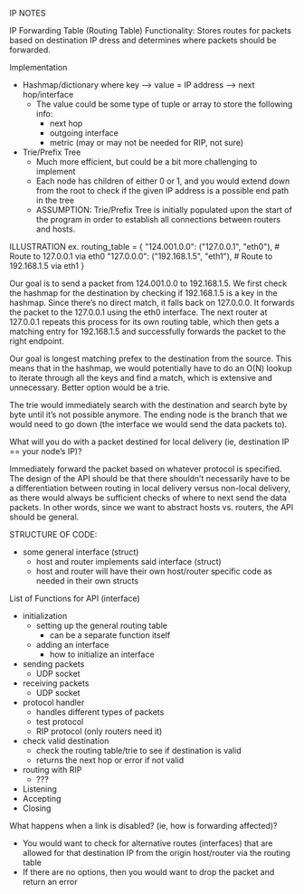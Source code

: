 IP NOTES

IP Forwarding Table (Routing Table)
Functionality: Stores routes for packets based on destination IP dress and determines where packets should be forwarded. 

Implementation 
- Hashmap/dictionary where key —> value = IP address —> next hop/interface
    - The value could be some type of tuple or array to store the following info:
        - next hop
        - outgoing interface
        - metric (may or may not be needed for RIP, not sure)
- Trie/Prefix Tree
    - Much more efficient, but could be a bit more challenging to implement
    - Each node has children of either 0 or 1, and you would extend down from the root to check if the given IP address is a possible end path in the tree
    - ASSUMPTION: Trie/Prefix Tree is initially populated upon the start of the program in order to establish all connections between routers and hosts. 

ILLUSTRATION
ex. routing_table = {
    "124.001.0.0": ("127.0.0.1", "eth0"),  # Route to 127.0.0.1 via eth0
    "127.0.0.0": ("192.168.1.5", "eth1"),  # Route to 192.168.1.5 via eth1
}

Our goal is to send a packet from 124.001.0.0 to 192.168.1.5. We first check the hashmap for the destination by checking if 192.168.1.5 is a key in the hashmap. Since there’s no direct match, it falls back on 127.0.0.0. It forwards the packet to the 127.0.0.1 using the eth0 interface. The next router at 127.0.0.1 repeats this process for its own routing table, which then gets a matching entry for 192.168.1.5 and successfully forwards the packet to the right endpoint. 

Our goal is longest matching prefex to the destination from the source. This means that in the hashmap, we would potentially have to do an O(N) lookup to iterate through all the keys and find a match, which is extensive and unnecessary. Better option would be a trie. 

The trie would immediately search with the destination and search byte by byte until it’s not possible anymore. The ending node is the branch that we would need to go down (the interface we would send the data packets to). 

What will you do with a packet destined for local delivery (ie, destination IP == your node’s IP)?

Immediately forward the packet based on whatever protocol is specified. The design of the API should be that there shouldn’t necessarily have to be a differentiation between routing in local delivery versus non-local delivery, as there would always be sufficient checks of where to next send the data packets. In other words, since we want to abstract hosts vs. routers, the API should be general. 

STRUCTURE OF CODE:
- some general interface (struct)
    - host and router implements said interface (struct)
    - host and router will have their own host/router specific code as needed in their own structs

List of Functions for API (interface) 
- initialization
    - setting up the general routing table
        - can be a separate function itself
    - adding an interface
        - how to initialize an interface
- sending packets
    - UDP socket
- receiving packets
    - UDP socket
- protocol handler
    - handles different types of packets
    - test protocol
    - RIP protocol (only routers need it)
- check valid destination
    - check the routing table/trie to see if destination is valid
    - returns the next hop or error if not valid
- routing with RIP 
    - ??? 
- Listening
- Accepting
- Closing

What happens when a link is disabled? (ie, how is forwarding affected)?
- You would want to check for alternative routes (interfaces) that are allowed for that destination IP from the origin host/router via the routing table
- If there are no options, then you would want to drop the packet and return an error

